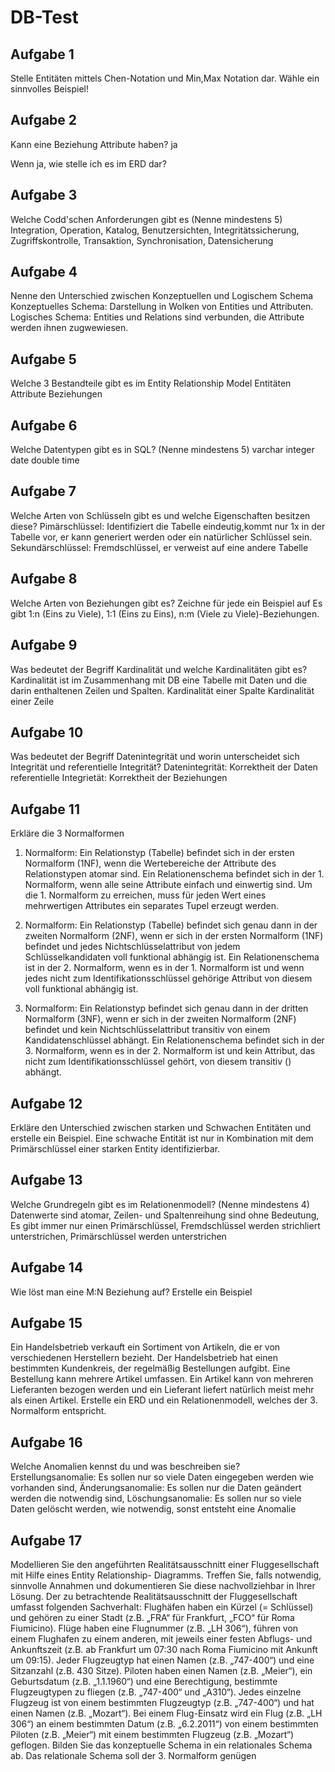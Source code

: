 # DB-Test
## Aufgabe 1
Stelle Entitäten mittels Chen-Notation und Min,Max Notation dar.
Wähle ein sinnvolles Beispiel!

  ## Aufgabe 2
  Kann eine Beziehung Attribute haben?
  ja

Wenn ja, wie stelle ich es im ERD dar?

  ## Aufgabe 3
  Welche Codd'schen Anforderungen gibt es (Nenne mindestens 5)
  Integration, Operation, Katalog, Benutzersichten, Integritätssicherung, Zugriffskontrolle, Transaktion, Synchronisation, Datensicherung
  
  ## Aufgabe 4
  Nenne den Unterschied zwischen Konzeptuellen und Logischem Schema
  Konzeptuelles Schema: Darstellung in Wolken von Entities und Attributen.
  Logisches Schema: Entities und Relations sind verbunden, die Attribute werden ihnen zugwewiesen.

  ## Aufgabe 5
  Welche 3 Bestandteile gibt es im Entity Relationship Model
  Entitäten
  Attribute
  Beziehungen
  
  ## Aufgabe 6
  Welche Datentypen gibt es in SQL? (Nenne mindestens 5)
  varchar
  integer
  date
  double
  time
  
  ## Aufgabe 7
  Welche Arten von Schlüsseln gibt es und welche Eigenschaften besitzen diese?
  Pimärschlüssel: Identifiziert die Tabelle eindeutig,kommt nur 1x in der Tabelle vor, er kann generiert werden oder ein natürlicher Schlüssel sein.
  Sekundärschlüssel: Fremdschlüssel, er verweist auf eine andere Tabelle
  
  ## Aufgabe 8
  Welche Arten von Beziehungen gibt es? Zeichne für jede ein Beispiel auf
  Es gibt 1:n (Eins zu Viele), 1:1 (Eins zu Eins), n:m (Viele zu Viele)-Beziehungen.

  ## Aufgabe 9
  Was bedeutet der Begriff Kardinalität und welche Kardinalitäten gibt es?
  Kardinalität ist im Zusammenhang mit DB eine Tabelle mit Daten und die darin enthaltenen Zeilen und Spalten.
  Kardinalität einer Spalte
  Kardinalität einer Zeile
  

  ## Aufgabe 10
  Was bedeutet der Begriff Datenintegrität und worin unterscheidet sich Integrität und referentielle Integrität?
  Datenintegrität: Korrektheit der Daten
  referentielle Integrietät: Korrektheit der Beziehungen
  
  ## Aufgabe 11
  Erkläre die 3 Normalformen
  1. Normalform:
  Ein Relationstyp (Tabelle) befindet sich in der ersten Normalform (1NF), wenn die Wertebereiche der Attribute des Relationstypen atomar sind.
  Ein Relationenschema befindet sich in der 1. Normalform, wenn alle seine Attribute einfach und einwertig sind.
  Um die 1. Normalform zu erreichen, muss für jeden Wert eines mehrwertigen Attributes ein separates Tupel erzeugt werden. 
  
  2. Normalform:
  Ein Relationstyp (Tabelle) befindet sich genau dann in der zweiten Normalform (2NF), wenn er sich in der ersten Normalform (1NF) befindet und jedes Nichtschlüsselattribut von jedem     
  Schlüsselkandidaten voll funktional abhängig ist.
  Ein Relationenschema ist in der 2. Normalform, wenn es in der 1. Normalform ist und wenn jedes nicht zum Identifikationsschlüssel gehörige Attribut von diesem voll funktional
  abhängig ist. 
  
  3. Normalform:
  Ein Relationstyp befindet sich genau dann in der dritten Normalform (3NF), wenn er sich in der zweiten Normalform (2NF) befindet und kein Nichtschlüsselattribut transitiv von einem
  Kandidatenschlüssel abhängt.
  Ein Relationenschema befindet sich in der 3. Normalform, wenn es in der 2. Normalform ist und kein Attribut, das nicht zum Identifikationsschlüssel gehört, von diesem transitiv ()
  abhängt. 
 
  ## Aufgabe 12
  Erkläre den Unterschied zwischen starken und Schwachen Entitäten und erstelle ein Beispiel.
  Eine schwache Entität ist nur in Kombination mit dem Primärschlüssel einer starken Entity identifizierbar.


  ## Aufgabe 13
  Welche Grundregeln gibt es im Relationenmodell? (Nenne mindestens 4)
  Datenwerte sind atomar,
  Zeilen- und Spaltenreihung sind ohne Bedeutung,
  Es gibt immer nur einen Primärschlüssel,
  Fremdschlüssel werden strichliert unterstrichen,
  Primärschlüssel werden unterstrichen

  ## Aufgabe 14
  Wie löst man eine M:N Beziehung auf? Erstelle ein Beispiel


## Aufgabe 15
Ein Handelsbetrieb verkauft ein Sortiment von Artikeln, die er von verschiedenen Herstellern bezieht. Der Handelsbetrieb hat einen bestimmten Kundenkreis, der regelmäßig Bestellungen aufgibt. Eine Bestellung kann mehrere Artikel umfassen. Ein Artikel kann von mehreren Lieferanten bezogen werden und ein Lieferant liefert natürlich meist mehr als einen Artikel. Erstelle ein ERD und ein Relationenmodell, welches der 3. Normalform entspricht.

  ## Aufgabe 16
  Welche Anomalien kennst du und was beschreiben sie?
  Erstellungsanomalie: Es sollen nur so viele Daten eingegeben werden wie vorhanden sind, 
  Änderungsanomalie: Es sollen nur die Daten geändert werden die notwendig sind,  Löschungsanomalie: Es sollen nur so viele Daten gelöscht werden, wie notwendig, sonst entsteht eine Anomalie

## Aufgabe 17
Modellieren Sie den angeführten Realitätsausschnitt einer Fluggesellschaft mit Hilfe eines Entity Relationship- Diagramms. Treffen Sie, falls notwendig, sinnvolle Annahmen und dokumentieren Sie diese nachvollziehbar in Ihrer Lösung. Der zu betrachtende Realitätsausschnitt der Fluggesellschaft umfasst folgenden
Sachverhalt:
Flughäfen haben ein Kürzel (= Schlüssel) und gehören zu einer Stadt (z.B. „FRA“ für Frankfurt, „FCO“ für Roma Fiumicino).
Flüge haben eine Flugnummer (z.B. „LH 306“), führen von einem Flughafen zu einem anderen, mit jeweils einer festen Abflugs- und Ankunftszeit (z.B. ab Frankfurt um 07:30 nach Roma Fiumicino mit Ankunft um 09:15).
Jeder Flugzeugtyp hat einen Namen (z.B. „747-400“) und eine Sitzanzahl (z.B. 430 Sitze).
Piloten haben einen Namen (z.B. „Meier“), ein Geburtsdatum (z.B. „1.1.1960“) und eine Berechtigung, bestimmte Flugzeugtypen zu fliegen (z.B. „747-400“ und „A310“).
Jedes einzelne Flugzeug ist von einem bestimmten Flugzeugtyp (z.B. „747-400“) und hat einen Namen (z.B. „Mozart“).
Bei einem Flug-Einsatz wird ein Flug (z.B. „LH 306“) an einem bestimmten Datum (z.B. „6.2.2011“) von einem bestimmten Piloten (z.B. „Meier“) mit einem bestimmten Flugzeug (z.B. „Mozart“) geflogen.
Bilden Sie das konzeptuelle Schema in ein relationales Schema ab. Das relationale Schema soll der 3. Normalform genügen
